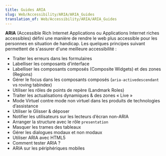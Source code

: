 ```yaml
---
title: Guides ARIA
slug: Web/Accessibility/ARIA/ARIA_Guides
translation_of: Web/Accessibility/ARIA/ARIA_Guides
---
```


**ARIA** (Accessible Rich Internet Applications ou Applications Internet riches accessibles) défini une manière de rendre le web plus accessible pour les personnes en situation de handicap. Les quelques principes suivant permettent de s'assurer d'une meilleure accessibilité :

- Traiter les erreurs dans les formulaires
- Labelliser les composants d’interface
- Labelliser les composants composés (Composite Widgets) et des zones (Regions)
- Gérer le focus dans les composants composés (`aria-activedescendant` vs roving tabindex)
- Utiliser les rôles de points de repère (Landmark Roles)
- Traiter les actualisations dynamiques & des zones «&nbsp;Live&nbsp;»
- Mode Virtuel contre mode non virtuel dans les produits de technologies d’assistance
- Utiliser le Glisser & déposer
- Notifier les utilisateurs sur les lecteurs d’écran non-ARIA
- Arranger la structure avec le rôle `presentation`
- Masquer les trames des tableaux
- Gérer les dialogues modaux et non modaux
- Utiliser ARIA avec HTML5
- Comment tester ARIA ?
- ARIA sur les périphériques mobiles
